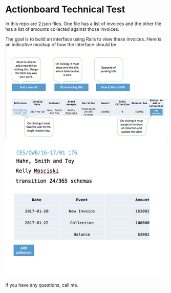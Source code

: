 # Actionboard Technical Test

In this repo are 2 json files. One file has a list of invoices and the other file has a list of amounts collected against those invoices.

The goal is to build an interface using Rails to view these invoices. Here is an indicative mockup of how the interface should be.
![Alt text](https://raw.githubusercontent.com/LArunkumar/axb_technical_test/master/invoicelist.png "Invoice List")
![Alt text](https://raw.githubusercontent.com/LArunkumar/axb_technical_test/master/invoice-view.png "Invoice View")

If you have any questions, call me.
